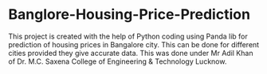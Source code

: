 # Banglore-Housing-Price-Prediction
This project is created with the help of Python coding using Panda lib for prediction of housing prices in Bangalore city. This can be done for different cities provided they give accurate data.
This was done under Mr Adil Khan of Dr. M.C. Saxena College of Engineering & Technology Lucknow.
